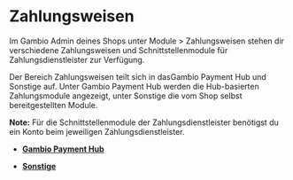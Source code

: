 # Zahlungsweisen 

Im Gambio Admin deines Shops unter Module \> Zahlungsweisen stehen dir verschiedene Zahlungsweisen und Schnittstellenmodule für Zahlungsdienstleister zur Verfügung.

Der Bereich Zahlungsweisen teilt sich in dasGambio Payment Hub und Sonstige auf. Unter Gambio Payment Hub werden die Hub-basierten Zahlungsmodule angezeigt, unter Sonstige die vom Shop selbst bereitgestellten Module.

**Note:** Für die Schnittstellenmodule der Zahlungsdienstleister benötigst du ein Konto beim jeweiligen Zahlungsdienstleister.

-   **[Gambio Payment Hub](7_2_1_GambioPaymentHub.md)**  

-   **[Sonstige](7_2_3_Sonstige.md)**  




